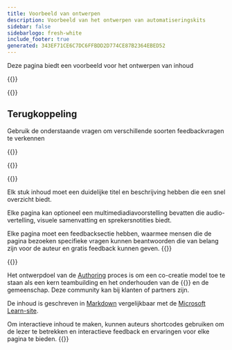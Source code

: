 ```yaml
---
title: Voorbeeld van ontwerpen
description: Voorbeeld van het ontwerpen van automatiseringskits
sidebar: false
sidebarlogo: fresh-white
include_footer: true
generated: 343EF71CE6C7DC6FFBDD2D774CE87B2364EBED52
---
```


<div class="optional">

Deze pagina biedt een voorbeeld voor het ontwerpen van inhoud

</div>

{{<presentation slides="1,2">}}

<div class="optional">

{{<presentationStyles>}}

## Terugkoppeling

Gebruik de onderstaande vragen om verschillende soorten feedbackvragen te verkennen

{{<questions name="/content/nl/contribution/sample.json" completed="Bedankt voor het invullen van de vragen" shownavigationbuttons="false" locale="nl">}}

</div>

</div>

{{<slideStyles>}}

{{<slide  id="slide1" audio="authoring/overview.mp3?v=1" description="Authoring Overview" localImage="/images/illustrations/Authoring-Overview.svg" >}}

Elk stuk inhoud moet een duidelijke titel en beschrijving hebben die een snel overzicht biedt.

Elke pagina kan optioneel een multimediadiavoorstelling bevatten die audio-vertelling, visuele samenvatting en sprekersnotities biedt.

Elke pagina moet een feedbacksectie hebben, waarmee mensen die de pagina bezoeken specifieke vragen kunnen beantwoorden die van belang zijn voor de auteur en gratis feedback kunnen geven.
{{</slide>}}

{{<slide  id="slide2" audio="authoring/goals.mp3" description="Authoring Goals" localImage="/images/illustrations/Authoring-Goals.svg" >}}

Het ontwerpdoel van de [Authoring](/nl/contribution/authoring) proces is om een co-creatie model toe te staan als een kern teambuilding en het onderhouden van de {{<product-name>}} en de gemeenschap. Deze community kan bij klanten of partners zijn.

De inhoud is geschreven in [Markdown](https://learn.microsoft.com/contribute/markdown-reference) vergelijkbaar met de [Microsoft Learn-site](https://learn.microsoft.com).

Om interactieve inhoud te maken, kunnen auteurs shortcodes gebruiken om de lezer te betrekken en interactieve feedback en ervaringen voor elke pagina te bieden.
{{</slide>}}
